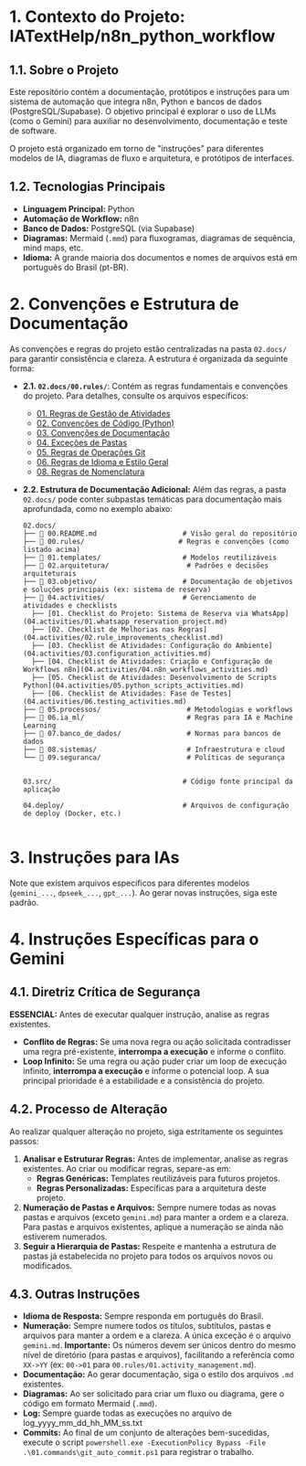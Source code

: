 # 1. Contexto do Projeto: IATextHelp/n8n_python_workflow

## 1.1. Sobre o Projeto

Este repositório contém a documentação, protótipos e instruções para um sistema de automação que integra n8n, Python e bancos de dados (PostgreSQL/Supabase). O objetivo principal é explorar o uso de LLMs (como o Gemini) para auxiliar no desenvolvimento, documentação e teste de software.

O projeto está organizado em torno de "instruções" para diferentes modelos de IA, diagramas de fluxo e arquitetura, e protótipos de interfaces.

## 1.2. Tecnologias Principais

- **Linguagem Principal:** Python
- **Automação de Workflow:** n8n
- **Banco de Dados:** PostgreSQL (via Supabase)
- **Diagramas:** Mermaid (`.mmd`) para fluxogramas, diagramas de sequência, mind maps, etc.
- **Idioma:** A grande maioria dos documentos e nomes de arquivos está em português do Brasil (pt-BR).

# 2. Convenções e Estrutura de Documentação

As convenções e regras do projeto estão centralizadas na pasta `02.docs/` para garantir consistência e clareza. A estrutura é organizada da seguinte forma:

- **2.1. `02.docs/00.rules/`**: Contém as regras fundamentais e convenções do projeto. Para detalhes, consulte os arquivos específicos:
  - [01. Regras de Gestão de Atividades](00.rules/01.activity_management.md)
  - [02. Convenções de Código (Python)](00.rules/02.coding_conventions.md)
  - [03. Convenções de Documentação](00.rules/03.documentation_conventions.md)
  - [04. Exceções de Pastas](00.rules/04.folder_exceptions.md)
  - [05. Regras de Operações Git](00.rules/05.git_operations.md)
  - [06. Regras de Idioma e Estilo Geral](00.rules/06.language_and_style.md)
  - [08. Regras de Nomenclatura](00.rules/08.naming_conventions.md)

- **2.2. Estrutura de Documentação Adicional:** Além das regras, a pasta `02.docs/` pode conter subpastas temáticas para documentação mais aprofundada, como no exemplo abaixo:
  ```
  02.docs/
  ├── 📄 00.README.md                     # Visão geral do repositório
  ├── 📂 00.rules/                       # Regras e convenções (como listado acima)
  ├── 📂 01.templates/                    # Modelos reutilizáveis
  ├── 📂 02.arquitetura/                   # Padrões e decisões arquiteturais
  ├── 📂 03.objetivo/                     # Documentação de objetivos e soluções principais (ex: sistema de reserva)
  ├── 📂 04.activities/                   # Gerenciamento de atividades e checklists
    ├── [01. Checklist do Projeto: Sistema de Reserva via WhatsApp](04.activities/01.whatsapp_reservation_project.md)
    ├── [02. Checklist de Melhorias nas Regras](04.activities/02.rule_improvements_checklist.md)
    ├── [03. Checklist de Atividades: Configuração do Ambiente](04.activities/03.configuration_activities.md)
    ├── [04. Checklist de Atividades: Criação e Configuração de Workflows n8n](04.activities/04.n8n_workflows_activities.md)
    ├── [05. Checklist de Atividades: Desenvolvimento de Scripts Python](04.activities/05.python_scripts_activities.md)
    ├── [06. Checklist de Atividades: Fase de Testes](04.activities/06.testing_activities.md)
  ├── 📂 05.processos/                     # Metodologias e workflows
  ├── 📂 06.ia_ml/                         # Regras para IA e Machine Learning
  ├── 📂 07.banco_de_dados/                # Normas para bancos de dados
  ├── 📂 08.sistemas/                      # Infraestrutura e cloud
  └── 📂 09.seguranca/                     # Políticas de segurança
  ```
  ```

  03.src/                                # Código fonte principal da aplicação
  ```

  ```
  04.deploy/                             # Arquivos de configuração de deploy (Docker, etc.)
  ```
  ```

# 3. Instruções para IAs

Note que existem arquivos específicos para diferentes modelos (`gemini_...`, `dpseek_...`, `gpt_...`). Ao gerar novas instruções, siga este padrão.

# 4. Instruções Específicas para o Gemini

## 4.1. Diretriz Crítica de Segurança
**ESSENCIAL:** Antes de executar qualquer instrução, analise as regras existentes.
- **Conflito de Regras:** Se uma nova regra ou ação solicitada contradisser uma regra pré-existente, **interrompa a execução** e informe o conflito.
- **Loop Infinito:** Se uma regra ou ação puder criar um loop de execução infinito, **interrompa a execução** e informe o potencial loop.
A sua principal prioridade é a estabilidade e a consistência do projeto.

## 4.2. Processo de Alteração
Ao realizar qualquer alteração no projeto, siga estritamente os seguintes passos:
1.  **Analisar e Estruturar Regras:** Antes de implementar, analise as regras existentes. Ao criar ou modificar regras, separe-as em:
    *   **Regras Genéricas:** Templates reutilizáveis para futuros projetos.
    *   **Regras Personalizadas:** Específicas para a arquitetura deste projeto.
2.  **Numeração de Pastas e Arquivos:** Sempre numere todas as novas pastas e arquivos (exceto `gemini.md`) para manter a ordem e a clareza. Para pastas e arquivos existentes, aplique a numeração se ainda não estiverem numerados.
3.  **Seguir a Hierarquia de Pastas:** Respeite e mantenha a estrutura de pastas já estabelecida no projeto para todos os arquivos novos ou modificados.

## 4.3. Outras Instruções
- **Idioma de Resposta:** Sempre responda em português do Brasil.
- **Numeração:** Sempre numere todos os títulos, subtítulos, pastas e arquivos para manter a ordem e a clareza. A única exceção é o arquivo `gemini.md`. **Importante:** Os números devem ser únicos dentro do mesmo nível de diretório (para pastas e arquivos), facilitando a referência como `XX->YY` (ex: `00->01` para `00.rules/01.activity_management.md`).
- **Documentação:** Ao gerar documentação, siga o estilo dos arquivos `.md` existentes.
- **Diagramas:** Ao ser solicitado para criar um fluxo ou diagrama, gere o código em formato Mermaid (`.mmd`).
- **Log:** Sempre guarde todas as execuções no arquivo de log_yyyy_mm_dd_hh_MM_ss.txt
- **Commits:** Ao final de um conjunto de alterações bem-sucedidas, execute o script `powershell.exe -ExecutionPolicy Bypass -File .\01.commands\git_auto_commit.ps1` para registrar o trabalho.

